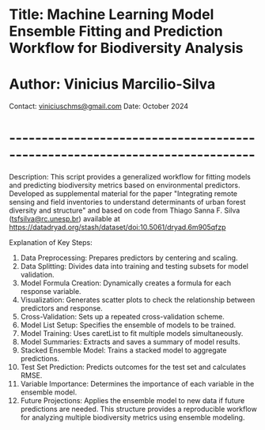 # Title: Machine Learning Model Ensemble Fitting and Prediction Workflow for Biodiversity Analysis
# Author: Vinicius Marcilio-Silva
Contact: viniciuschms@gmail.com
Date: October 2024
# ----------------------------------------------------------------------------
Description: This script provides a generalized workflow for fitting models and predicting biodiversity
metrics based on environmental predictors. Developed as supplemental material for the paper
"Integrating remote sensing and field inventories to understand determinants of urban forest diversity and structure"
and based on code from Thiago Sanna F. Silva (tsfsilva@rc.unesp.br) 
available at https://datadryad.org/stash/dataset/doi:10.5061/dryad.6m905qfzp

Explanation of Key Steps:

1. Data Preprocessing: Prepares predictors by centering and scaling.
2. Data Splitting: Divides data into training and testing subsets for model validation.
3. Model Formula Creation: Dynamically creates a formula for each response variable.
4. Visualization: Generates scatter plots to check the relationship between predictors and response.
5. Cross-Validation: Sets up a repeated cross-validation scheme.
6. Model List Setup: Specifies the ensemble of models to be trained.
7. Model Training: Uses caretList to fit multiple models simultaneously.
8. Model Summaries: Extracts and saves a summary of model results.
9. Stacked Ensemble Model: Trains a stacked model to aggregate predictions.
10. Test Set Prediction: Predicts outcomes for the test set and calculates RMSE.
11. Variable Importance: Determines the importance of each variable in the ensemble model.
12. Future Projections: Applies the ensemble model to new data if future predictions are needed. This structure provides a reproducible workflow for analyzing multiple biodiversity metrics using ensemble modeling.
